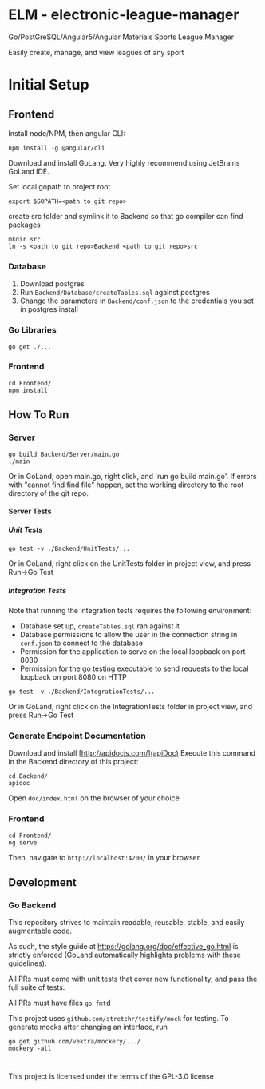 # ELM  - electronic-league-manager
Go/PostGreSQL/Angular5/Angular Materials Sports League Manager

Easily create, manage, and view leagues of any sport

# Initial Setup

## Frontend
Install node/NPM, then angular CLI:

```
npm install -g @angular/cli
```



Download and install GoLang. Very highly recommend using JetBrains GoLand IDE.



Set local gopath to project root
```
export $GOPATH=<path to git repo>
```

create src folder and symlink it to Backend so that go compiler can find packages
```
mkdir src
ln -s <path to git repo>Backend <path to git repo>src
```

### Database
1. Download postgres
2. Run `Backend/Database/createTables.sql` against postgres
3. Change the parameters in `Backend/conf.json` to the credentials you set in postgres install

### Go Libraries
```
go get ./...
```

### Frontend
```
cd Frontend/
npm install
```

## How To Run

### Server
```
go build Backend/Server/main.go
./main
```

Or in GoLand, open main.go, right click, and 'run go build main.go'.
If errors with "cannot find find file" happen, set the working directory to the
root directory of the git repo.

#### Server Tests

##### Unit Tests
```
go test -v ./Backend/UnitTests/...
```

Or in GoLand, right click on the UnitTests folder in project view, and press Run->Go Test

##### Integration Tests

Note that running the integration tests requires the following environment:

* Database set up, `createTables.sql` ran against it
* Database permissions to allow the user in the connection string in `conf.json` to connect to the database
* Permission for the application to serve on the local loopback on port 8080
* Permission for the go testing executable to send requests to the local loopback on port 8080 on HTTP

```
go test -v ./Backend/IntegrationTests/...
```
Or in GoLand, right click on the IntegrationTests folder in project view, and press Run->Go Test

### Generate Endpoint Documentation
Download and install [http://apidocjs.com/](apiDoc)
Execute this command in the Backend directory of this project:
```
cd Backend/
apidoc
```
Open `doc/index.html` on the browser of your choice

### Frontend

```
cd Frontend/
ng serve
```

Then, navigate to `http://localhost:4200/` in your browser

## Development

### Go Backend

This repository strives to maintain readable, reusable, stable, and easily augmentable code.

As such, the style guide at https://golang.org/doc/effective_go.html is strictly enforced (GoLand automatically highlights
problems with these guidelines).

All PRs must come with unit tests that cover new functionality, and pass the full suite of tests.

All PRs must have files `go fmt`d

This project uses `github.com/stretchr/testify/mock` for testing. To generate mocks after changing an interface, run
```
go get github.com/vektra/mockery/.../
mockery -all
```

#

This project is licensed under the terms of the GPL-3.0 license